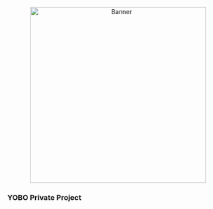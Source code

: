<p align="center">
    <img alt="Banner" src="http://i.imgur.com/InEOeon.jpg" width="400">
</p>

### YOBO Private Project
